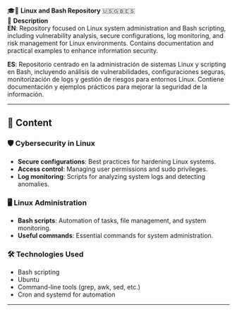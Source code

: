 🎓🐧 **Linux and Bash Repository** 🇺🇸🇬🇧🇪🇸  
📌 **Description**  
**EN**: Repository focused on Linux system administration and Bash scripting, including vulnerability analysis, secure configurations, log monitoring, and risk management for Linux environments. Contains documentation and practical examples to enhance information security.  

**ES**: Repositorio centrado en la administración de sistemas Linux y scripting en Bash, incluyendo análisis de vulnerabilidades, configuraciones seguras, monitorización de logs y gestión de riesgos para entornos Linux. Contiene documentación y ejemplos prácticos para mejorar la seguridad de la información.  

---

## 📂 Content

### 🛡️ **Cybersecurity in Linux**
- **Secure configurations**: Best practices for hardening Linux systems.
- **Access control**: Managing user permissions and sudo privileges.
- **Log monitoring**: Scripts for analyzing system logs and detecting anomalies.

### 🖥️ **Linux Administration**
- **Bash scripts**: Automation of tasks, file management, and system monitoring.
- **Useful commands**: Essential commands for system administration.

### 🛠️ **Technologies Used**
- Bash scripting
- Ubuntu
- Command-line tools (grep, awk, sed, etc.)
- Cron and systemd for automation

---
